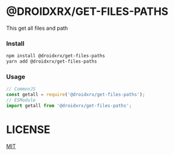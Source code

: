 # @DROIDXRX/GET-FILES-PATHS

This get all files and path

### Install

```bash
npm install @droidxrx/get-files-paths
yarn add @droidxrx/get-files-paths
```

### Usage

```javascript
// CommonJS
const getall = require('@droidxrx/get-files-paths');
// ESModule
import getall from '@droidxrx/get-files-paths';
```

# LICENSE

[MIT](../../LICENSE)
